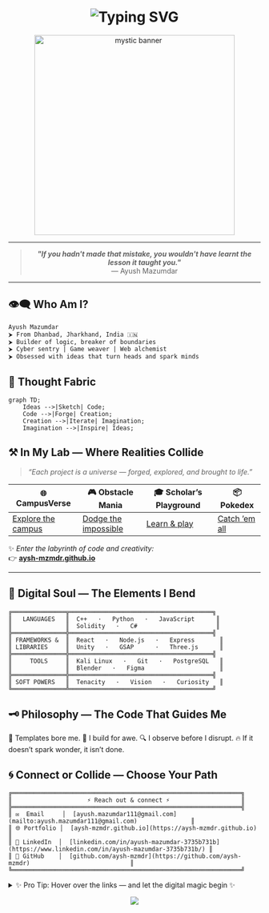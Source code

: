 <h1 align="center">
  <img src="https://readme-typing-svg.herokuapp.com?font=Fira+Code&size=30&duration=2000&pause=1000&color=00FFD9&center=true&vCenter=true&width=800&height=70&lines=%E2%9C%A8+Crafting+Code+%7C+Shaping+Ideas+%E2%9C%A8;Into+the+Digital+Unknown..." alt="Typing SVG">
</h1>

<p align="center">
  <img src="https://github.com/aysh-mzmdr/aysh-mzmdr/assets/0000000/placeholder" width="400" alt="mystic banner"/>
</p>

---

<blockquote align="center">
  <b><i>"If you hadn't made that mistake, you wouldn't have learnt the lesson it taught you."</i></b><br>
  — Ayush Mazumdar
</blockquote>

---

## 👁‍🗨 Who Am I?

```txt
Ayush Mazumdar
⮞ From Dhanbad, Jharkhand, India 🇮🇳
⮞ Builder of logic, breaker of boundaries
⮞ Cyber sentry | Game weaver | Web alchemist
⮞ Obsessed with ideas that turn heads and spark minds
```
## 🧠 Thought Fabric
```mermaid
graph TD;
    Ideas -->|Sketch| Code;
    Code -->|Forge| Creation;
    Creation -->|Iterate| Imagination;
    Imagination -->|Inspire| Ideas;
```
## ⚒️ In My Lab — Where Realities Collide

> _“Each project is a universe — forged, explored, and brought to life.”_

| 🌐 **CampusVerse**       | 🎮 **Obstacle Mania**      | 🎓 **Scholar’s Playground** | 📦 **Pokedex**            |
|-------------------------|----------------------------|-----------------------------|---------------------------|
| [Explore the campus](https://aysh-mzmdr.github.io/CampusVerse/) | [Dodge the impossible](https://aysh-mzmdr.github.io/ObstacleMania/) | [Learn & play](https://aysh-mzmdr.github.io/Scholars_Playground/) | [Catch ’em all](https://aysh-mzmdr.github.io/Pokedex/) |

✨ _Enter the labyrinth of code and creativity:_  
👉 [**aysh-mzmdr.github.io**](https://aysh-mzmdr.github.io/)

---

## 🌌 Digital Soul — The Elements I Bend

```text
╔═══════════════╦════════════════════════════════════════╗
║   LANGUAGES   ║  C++   ·   Python   ·   JavaScript      ║
║               ║  Solidity   ·   C#                      ║
╠═══════════════╬════════════════════════════════════════╣
║ FRAMEWORKS &  ║  React   ·   Node.js   ·   Express       ║
║ LIBRARIES     ║  Unity   ·   GSAP      ·   Three.js      ║
╠═══════════════╬════════════════════════════════════════╣
║     TOOLS     ║  Kali Linux   ·   Git   ·   PostgreSQL   ║
║               ║  Blender   ·   Figma                     ║
╠═══════════════╬════════════════════════════════════════╣
║ SOFT POWERS   ║  Tenacity   ·   Vision   ·   Curiosity   ║
╚═══════════════╩════════════════════════════════════════╝
```
## 🗝️ Philosophy — The Code That Guides Me
🚫 Templates bore me.
🚀 I build for awe.
🔍 I observe before I disrupt.
🔥 If it doesn’t spark wonder, it isn’t done.

## 🌀 Connect or Collide — Choose Your Path
```
╔════════════════════════════════════════════════════════════════╗
║                     ⚡ Reach out & connect ⚡                    ║
╠════════════════════════════════════════════════════════════════╣
║ ✉️  Email     │  [ayush.mazumdar111@gmail.com](mailto:ayush.mazumdar111@gmail.com)               ║
║ 🌐 Portfolio │  [aysh-mzmdr.github.io](https://aysh-mzmdr.github.io)                           ║
║ 💼 LinkedIn  │  [linkedin.com/in/ayush-mazumdar-3735b731b](https://www.linkedin.com/in/ayush-mazumdar-3735b731b/) ║
║ 👾 GitHub    │  [github.com/aysh-mzmdr](https://github.com/aysh-mzmdr)                            ║
╚════════════════════════════════════════════════════════════════╝
```
<details> <summary>✨ Pro Tip: Hover over the links — and let the digital magic begin ✨</summary>
Every click is a portal. Every visit, a spark. Your journey starts here.

</details>


<p align="center"> <img src="https://capsule-render.vercel.app/api?type=waving&color=0:00ffd9,100:0d1117&height=120&section=footer&animation=fadeIn&fontColor=ffffff" /> </p>
